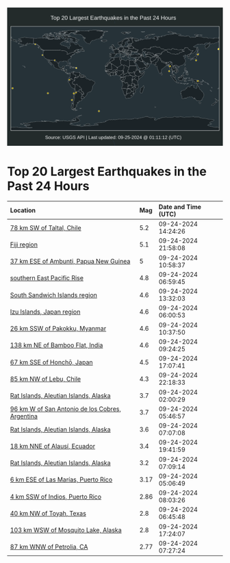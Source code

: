 ![Map](./map.png)

# Top 20 Largest Earthquakes in the Past 24 Hours

| Location | Mag | Date and Time (UTC) |
|:---|:---|:---|
| [78 km SW of Taltal, Chile](https://earthquake.usgs.gov/earthquakes/eventpage/us6000nu2l) | 5.2 | 09-24-2024 14:24:26 |
| [Fiji region](https://earthquake.usgs.gov/earthquakes/eventpage/us7000ng1k) | 5.1 | 09-24-2024 21:58:08 |
| [37 km ESE of Ambunti, Papua New Guinea](https://earthquake.usgs.gov/earthquakes/eventpage/us6000nu21) | 5 | 09-24-2024 10:58:37 |
| [southern East Pacific Rise](https://earthquake.usgs.gov/earthquakes/eventpage/us6000nu14) | 4.8 | 09-24-2024 06:59:45 |
| [South Sandwich Islands region](https://earthquake.usgs.gov/earthquakes/eventpage/us6000nu2f) | 4.6 | 09-24-2024 13:32:03 |
| [Izu Islands, Japan region](https://earthquake.usgs.gov/earthquakes/eventpage/us6000nu0y) | 4.6 | 09-24-2024 06:00:53 |
| [26 km SSW of Pakokku, Myanmar](https://earthquake.usgs.gov/earthquakes/eventpage/us6000nu1v) | 4.6 | 09-24-2024 10:37:50 |
| [138 km NE of Bamboo Flat, India](https://earthquake.usgs.gov/earthquakes/eventpage/us6000nu1i) | 4.6 | 09-24-2024 09:24:25 |
| [67 km SSE of Honchō, Japan](https://earthquake.usgs.gov/earthquakes/eventpage/us7000nfz4) | 4.5 | 09-24-2024 17:07:41 |
| [85 km NW of Lebu, Chile](https://earthquake.usgs.gov/earthquakes/eventpage/us7000ng1m) | 4.3 | 09-24-2024 22:18:33 |
| [Rat Islands, Aleutian Islands, Alaska](https://earthquake.usgs.gov/earthquakes/eventpage/ak024cb97xu6) | 3.7 | 09-24-2024 02:00:29 |
| [96 km W of San Antonio de los Cobres, Argentina](https://earthquake.usgs.gov/earthquakes/eventpage/us6000nu0u) | 3.7 | 09-24-2024 05:46:57 |
| [Rat Islands, Aleutian Islands, Alaska](https://earthquake.usgs.gov/earthquakes/eventpage/ak024cbc8kta) | 3.6 | 09-24-2024 07:07:08 |
| [18 km NNE of Alausí, Ecuador](https://earthquake.usgs.gov/earthquakes/eventpage/us7000ng0b) | 3.4 | 09-24-2024 19:41:59 |
| [Rat Islands, Aleutian Islands, Alaska](https://earthquake.usgs.gov/earthquakes/eventpage/ak024cbc90tp) | 3.2 | 09-24-2024 07:09:14 |
| [6 km ESE of Las Marías, Puerto Rico](https://earthquake.usgs.gov/earthquakes/eventpage/pr71461028) | 3.17 | 09-24-2024 05:06:49 |
| [4 km SSW of Indios, Puerto Rico](https://earthquake.usgs.gov/earthquakes/eventpage/pr71461058) | 2.86 | 09-24-2024 08:03:26 |
| [40 km NW of Toyah, Texas](https://earthquake.usgs.gov/earthquakes/eventpage/tx2024suis) | 2.8 | 09-24-2024 06:45:48 |
| [103 km WSW of Mosquito Lake, Alaska](https://earthquake.usgs.gov/earthquakes/eventpage/ak024cbiajcz) | 2.8 | 09-24-2024 17:24:07 |
| [87 km WNW of Petrolia, CA](https://earthquake.usgs.gov/earthquakes/eventpage/nc75066061) | 2.77 | 09-24-2024 07:27:24 |

